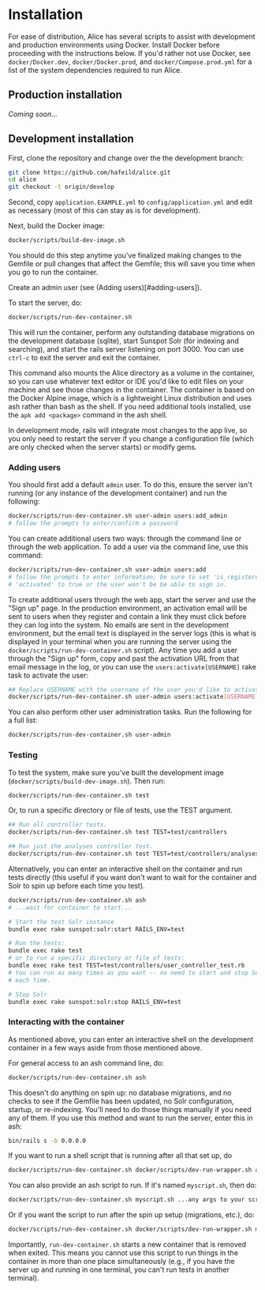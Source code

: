 # Installation

For ease of distribution, Alice has several scripts to assist with
development and production environments using Docker. Install Docker before
proceeding with the instructions below. If you'd rather not use Docker,
see `docker/Docker.dev`, `docker/Docker.prod`, and `docker/Compose.prod.yml` for
a list of the system dependencies required to run Alice.

## Production installation

*Coming soon...*


## Development installation

First, clone the repository and change over the the development branch:

```bash
git clone https://github.com/hafeild/alice.git
cd alice
git checkout -t origin/develop
```

Second, copy `application.EXAMPLE.yml` to `config/application.yml` and edit
as necessary (most of this can stay as is for development).

Next, build the Docker image:

```bash
docker/scripts/build-dev-image.sh
```

You should do this step anytime you've finalized making changes to the Gemfile
or pull changes that affect the Gemfile; this will save you time when you go
to run the container.


Create an admin user (see (Adding users)[#adding-users]).


To start the server, do:

```bash
docker/scripts/run-dev-container.sh
```

This will run the container, perform any outstanding database migrations on the
development database (sqlite), start Sunspot Solr (for indexing and searching),
and start the rails server listening on port 3000. You can use `ctrl-c` to exit
the server and exit the container. 

This command also mounts the Alice directory as a volume in the container, so
you can use whatever text editor or IDE you'd like to edit files on your machine
and see those changes in the container. The container is based on the Docker
Alpine image, which is a lightweight Linux distribution and uses ash rather than
bash as the shell. If you need additional tools installed, use the `apk add
<package>` command in the ash shell.

In development mode, rails will integrate most changes to the app live, so
you only need to restart the server if you change a configuration file (which 
are only checked when the server starts) or modify gems.

<a name="adding-users"></a>
### Adding users

You should first add a default `admin` user. To do this, ensure the server
isn't running (or any instance of the development container) and 
run the following:

```bash
docker/scripts/run-dev-container.sh user-admin users:add_admin
# follow the prompts to enter/confirm a password
```

You can create additional users two ways: through the command line or through
the web application. To add a user via the command line, use this command:

```bash
docker/scripts/run-dev-container.sh user-admin users:add
# follow the prompts to enter information; be sure to set 'is_registered' and 
# 'activated' to true or the user won't be be able to sign in.
```

To create additional users through the web app, start the server and use the
"Sign up" page. In the production environment, an activation email will be sent
to users when they register and contain a link they must click before they can
log into the system. No emails are sent in the development environment, but the
email text is displayed in the server logs (this is what is displayed in your
terminal when you are running the server using the
`docker/scripts/run-dev-container.sh` script). Any time you add a user through
the "Sign up" form, copy and past the activation URL from that email message in
the log, or you can use the `users:activate[USERNAME]` rake task to activate the
user:

```bash
## Replace USERNAME with the username of the user you'd like to activate.
docker/scripts/run-dev-container.sh user-admin users:activate[USERNAME]
```

You can also perform other user administration tasks. Run the following for
a full list:

```bash
docker/scripts/run-dev-container.sh user-admin
```


### Testing

To test the system, make sure you've built the development image
(`docker/scripts/build-dev-image.sh`). Then run:

```bash
docker/scripts/run-dev-container.sh test
```

Or, to run a specific directory or file of tests, use the TEST argument.

```bash
## Run all controller tests.
docker/scripts/run-dev-container.sh test TEST=test/controllers

## Run just the analyses controller test.
docker/scripts/run-dev-container.sh test TEST=test/controllers/analyses_controller_test.rb
```

Alternatively, you can enter an interactive shell on the container and run tests
directly (this useful if you want don't want to wait for the container and Solr
to spin up before each time you test).

```bash
docker/scripts/run-dev-container.sh ash
# ...wait for container to start...

# Start the test Solr instance
bundle exec rake sunspot:solr:start RAILS_ENV=test

# Run the tests:
bundle exec rake test
# or to run a specific directory or file of tests:
bundle exec rake test TEST=test/controllers/user_controller_test.rb
# You can run as many times as you want -- no need to start and stop Solr
# each time.

# Stop Solr
bundle exec rake sunspot:solr:stop RAILS_ENV=test
```

### Interacting with the container

As mentioned above, you can enter an interactive shell on the development 
container in a few ways aside from those mentioned above.

For general access to an ash command line, do:

```bash
docker/scripts/run-dev-container.sh ash
```

This doesn't do anything on spin up: no database migrations, and no checks to
see if the Gemfile has been updated, no Solr configuration, startup, or
re-indexing. You'll need to do those things manually if you need any of them. 
If you use this method and want to run the server, enter this in ash:

```bash
bin/rails s -b 0.0.0.0
```

If you want to run a shell script that is running after all that set up, do

```bash
docker/scripts/run-dev-container.sh docker/scripts/dev-run-wrapper.sh ash
```

You can also provide an ash script to run. If it's named `myscript.sh`, then
do:

```bash
docker/scripts/run-dev-container.sh myscript.sh ...any args to your script...
```

Or if you want the script to run after the spin up setup (migrations, etc.),
do: 

```bash
docker/scripts/run-dev-container.sh docker/scripts/dev-run-wrapper.sh myscript.sh ...any args to your script...
```
   
Importantly, `run-dev-container.sh` starts a new container that is removed
when exited. This means you cannot use this script to run things in the
container in more than one place simultaneously (e.g., if you have the 
server up and running in one terminal, you can't run tests in another terminal).

